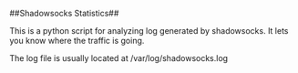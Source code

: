 ##Shadowsocks Statistics##

This is a python script for analyzing log generated by shadowsocks. It lets you know where the traffic is going.

The log file is usually located at /var/log/shadowsocks.log

